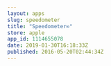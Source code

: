 ```yaml
---
layout: apps
slug: speedometer
title: "Speedometer∞"
store: apple
app_id: 1114655078
date: 2019-01-30T16:18:33Z
published: 2016-05-20T02:44:34Z
---
```

